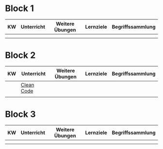 # Block 1

| KW  | Unterricht | Weitere Übungen | Lernziele | Begriffssammlung |
|-----|------------|-----------------|-----------|------------------|
|     |            |                 |           |                  |
|     |            |                 |           |                  |

# Block 2

| KW  | Unterricht                               | Weitere Übungen | Lernziele | Begriffssammlung |
|-----|------------------------------------------|-----------------|-----------|------------------|
|     | [Clean Code](clean_code/Introduction.md) |                 |           |                  |
|     |                                          |                 |           |                  |

# Block 3

| KW  | Unterricht | Weitere Übungen | Lernziele | Begriffssammlung |
|-----|------------|-----------------|-----------|------------------|
|     |            |                 |           |                  |
|     |            |                 |           |                  |


